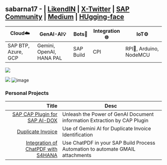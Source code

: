 ## sabarna17 - | [LikendIN](https://www.linkedin.com/in/sabarna-chatterjee-b942108b/) | [X-Twitter](https://twitter.com/sap_sabarna) | [SAP Community](https://community.sap.com/t5/user/viewprofilepage/user-id/147402) | [Medium](https://medium.com/@sabarna17) | [HUgging-face](https://huggingface.co/sabarna17)
|Cloud☁️ | GenAI-AI💡 | Bots🤖 | Integration🌐 | IoT⚙️ | 
|---------------|---------------|---------------|---------------|---------------|
|SAP BTP, Azure, GCP | Gemini, OpenAI, HANA PAL | SAP Build | CPI | RPI🍓, Arduino, NodeMCU |

![](https://devrel-tools-prod-scn-badges-srv.cfapps.eu10.hana.ondemand.com/showcaseSingleBadge/147402/1575) 

![](https://devrel-tools-prod-scn-badges-srv.cfapps.eu10.hana.ondemand.com/showcaseBadges/147402/1575/1551/1514/1517/909) ![image](https://github.com/sabarna17/sabarna17/assets/39834671/5b0cac31-0335-4794-a65c-abee1f86026b)  
### Personal Projects
| Title | Desc |
|-----:|---------------|
|[SAP CAP Plugin for SAP AI-DOX](https://community.sap.com/t5/technology-blogs-by-members/sap-ai-services-document-information-extraction-service-gen-ai-with-cap/ba-p/13718571)| Unleash the Power of GenAI Document information Extraction by CAP Plugin |
|[Duplicate Invoice](https://huggingface.co/spaces/sabarna17/duplicate-invoice)|Use of Gemini AI for Duplicate Invoice Identification|
|[Integration of ChatPDF with S4HANA](https://community.sap.com/t5/technology-blogs-by-members/integration-of-chatpdf-with-s4hana-new-era-of-ocr-with-generative-ai/ba-p/13579884)|Use ChatPDF in your SAP Build Process Automation to automate GMAIL attachments|


<!--
**sabarna17/sabarna17** is a ✨ _special_ ✨ repository because its `README.md` (this file) appears on your GitHub profile.

Here are some ideas to get you started:

- 🔭 I’m currently working on ...
- 🌱 I’m currently learning ...
- 👯 I’m looking to collaborate on ...
- 🤔 I’m looking for help with ...
- 💬 Ask me about ...
- 📫 How to reach me: ...
- 😄 Pronouns: ...
- ⚡ Fun fact: ...
-->
